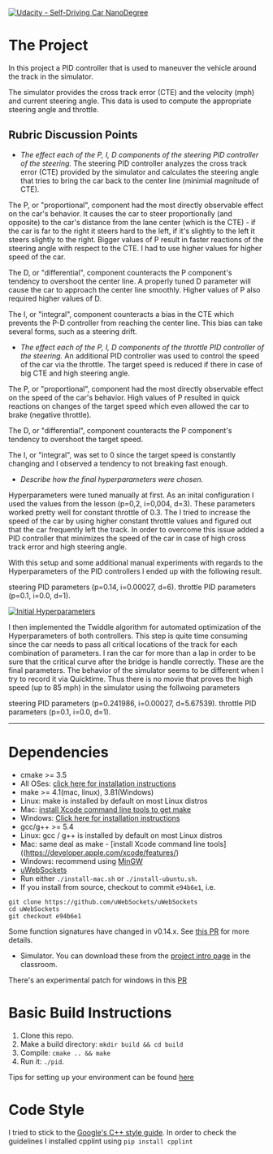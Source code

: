 [![Udacity - Self-Driving Car NanoDegree](https://s3.amazonaws.com/udacity-sdc/github/shield-carnd.svg)](http://www.udacity.com/drive)

# The Project
In this project a PID controller that is used to  maneuver the vehicle around the track in the simulator.

The simulator provides the cross track error (CTE) and the velocity (mph) and current steering angle. This data is used to compute the appropriate steering angle and throttle.

[//]: # (Image References)

[image1]: ./images/simulator.png "Simaluator"

## Rubric Discussion Points

- *The effect each of the P, I, D components of the steering PID controller of the steering.*
The steering PID controller analyzes the cross track error (CTE) provided by the simulator and calculates the steering angle that tries to bring the car back to the center line (minimial magnitude of CTE).

The P, or "proportional", component had the most directly observable effect on the car's behavior. It causes the car to steer proportionally (and opposite) to the car's distance from the lane center (which is the CTE) - if the car is far to the right it steers hard to the left, if it's slightly to the left it steers slightly to the right. Bigger values of P result in faster reactions of the steering angle with respect to the CTE. I had to use higher values for higher speed of the car.

The D, or "differential", component counteracts the P component's tendency to overshoot the center line. A properly tuned D parameter will cause the car to approach the center line smoothly. Higher values of P also required higher values of D.

The I, or "integral", component counteracts a bias in the CTE which prevents the P-D controller from reaching the center line. This bias can take several forms, such as a steering drift.

- *The effect each of the P, I, D components of the throttle PID controller of the steering.*
An additional PID controller was used to control the speed of the car via the throttle. The target speed is reduced if there in case of big CTE and high steering angle.

The P, or "proportional", component had the most directly observable effect on the speed of the car's behavior. High values of P resulted in quick reactions on changes of the target speed which even allowed the car to brake (negative throttle).

The D, or "differential", component counteracts the P component's tendency to overshoot the target speed.

The I, or "integral", was set to 0 since the target speed is constantly changing and I observed a tendency to not breaking fast enough.

- *Describe how the final hyperparameters were chosen.*

Hyperparameters were tuned manually at first. As an inital configuration I used the values from the lesson (p=0,2, i=0,004, d=3). These parameters worked pretty well for constant throttle of 0.3.
The I tried to increase the speed of the car by using higher constant throttle values and figured out that the car frequently left the track. In order to overcome this issue added a PID controller that minimizes the speed of the car in case of high cross track error and high steering angle.

With this setup and some additional manual experiments with regards to the Hyperparameters of the PID controllers I ended up with the following result. 

steering PID parameters (p=0.14, i=0.00027, d=6).
throttle PID parameters (p=0.1, i=0.0, d=1).

[![Initial Hyperparameters](https://img.youtube.com/vi/ihwbbllSh9A/0.jpg)](https://www.youtube.com/watch?v=ihwbbllSh9A)


I then implemented the Twiddle algorithm for automated optimization of the Hyperparameters of both controllers. This step is quite time consuming since the car needs to pass all critical locations of the track for each combination of parameters. I ran the car for more than a lap in order to be sure that the critical curve after the bridge is handle correctly. These are the final parameters. The behavior of the simulator seems to be different when I try to record it via Quicktime. Thus there is no movie that proves the high speed (up to 85 mph) in the simulator using the follwoing parameters

  
steering PID parameters (p=0.241986, i=0.00027, d=5.67539).
throttle PID parameters (p=0.1, i=0.0, d=1).


---

# Dependencies

* cmake >= 3.5
* All OSes: [click here for installation instructions](https://cmake.org/install/)
* make >= 4.1(mac, linux), 3.81(Windows)
* Linux: make is installed by default on most Linux distros
* Mac: [install Xcode command line tools to get make](https://developer.apple.com/xcode/features/)
* Windows: [Click here for installation instructions](http://gnuwin32.sourceforge.net/packages/make.htm)
* gcc/g++ >= 5.4
* Linux: gcc / g++ is installed by default on most Linux distros
* Mac: same deal as make - [install Xcode command line tools]((https://developer.apple.com/xcode/features/)
* Windows: recommend using [MinGW](http://www.mingw.org/)
* [uWebSockets](https://github.com/uWebSockets/uWebSockets)
* Run either `./install-mac.sh` or `./install-ubuntu.sh`.
* If you install from source, checkout to commit `e94b6e1`, i.e.
```
git clone https://github.com/uWebSockets/uWebSockets 
cd uWebSockets
git checkout e94b6e1
```
Some function signatures have changed in v0.14.x. See [this PR](https://github.com/udacity/CarND-MPC-Project/pull/3) for more details.
* Simulator. You can download these from the [project intro page](https://github.com/udacity/self-driving-car-sim/releases) in the classroom.

There's an experimental patch for windows in this [PR](https://github.com/udacity/CarND-PID-Control-Project/pull/3)

# Basic Build Instructions

1. Clone this repo.
2. Make a build directory: `mkdir build && cd build`
3. Compile: `cmake .. && make`
4. Run it: `./pid`. 

Tips for setting up your environment can be found [here](https://classroom.udacity.com/nanodegrees/nd013/parts/40f38239-66b6-46ec-ae68-03afd8a601c8/modules/0949fca6-b379-42af-a919-ee50aa304e6a/lessons/f758c44c-5e40-4e01-93b5-1a82aa4e044f/concepts/23d376c7-0195-4276-bdf0-e02f1f3c665d)

# Code Style
I tried to stick to the [Google's C++ style guide](https://google.github.io/styleguide/cppguide.html).
In order to check the guidelines I installed cpplint using 
`pip install cpplint`





